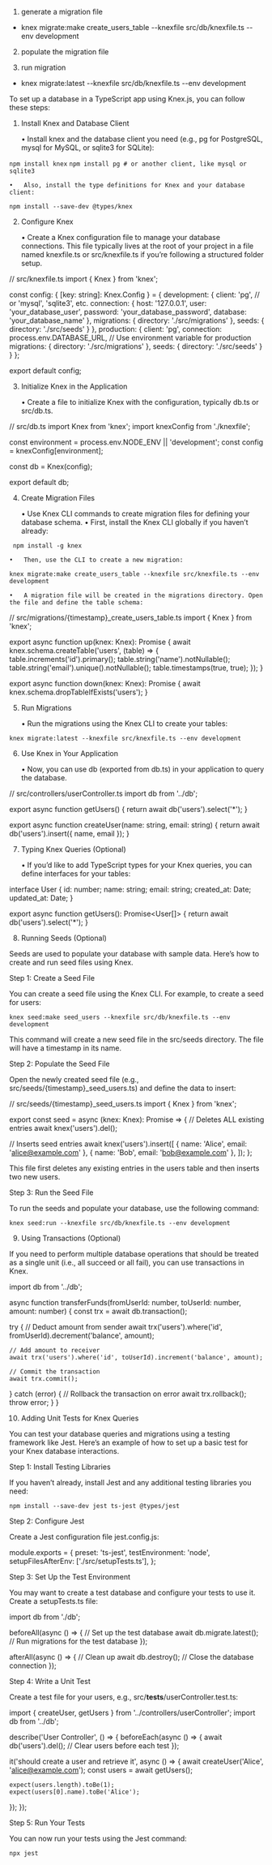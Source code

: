 1) generate a migration file
- knex migrate:make create_users_table --knexfile src/db/knexfile.ts --env development

2) populate the migration file

3) run migration
- knex migrate:latest --knexfile src/db/knexfile.ts --env development




To set up a database in a TypeScript app using Knex.js, you can follow these steps:

1. Install Knex and Database Client

	•	Install knex and the database client you need (e.g., pg for PostgreSQL, mysql for MySQL, or sqlite3 for SQLite):

``` npm install knex ```
``` npm install pg # or another client, like mysql or sqlite3 ```


	•	Also, install the type definitions for Knex and your database client:

``` npm install --save-dev @types/knex ```



2. Configure Knex

	•	Create a Knex configuration file to manage your database connections. This file typically lives at the root of your project in a file named knexfile.ts or src/knexfile.ts if you’re following a structured folder setup.

// src/knexfile.ts
import { Knex } from 'knex';

const config: { [key: string]: Knex.Config } = {
  development: {
    client: 'pg', // or 'mysql', 'sqlite3', etc.
    connection: {
      host: '127.0.0.1',
      user: 'your_database_user',
      password: 'your_database_password',
      database: 'your_database_name'
    },
    migrations: {
      directory: './src/migrations'
    },
    seeds: {
      directory: './src/seeds'
    }
  },
  production: {
    client: 'pg',
    connection: process.env.DATABASE_URL, // Use environment variable for production
    migrations: {
      directory: './src/migrations'
    },
    seeds: {
      directory: './src/seeds'
    }
  }
};

export default config;

3. Initialize Knex in the Application

	•	Create a file to initialize Knex with the configuration, typically db.ts or src/db.ts.

// src/db.ts
import Knex from 'knex';
import knexConfig from './knexfile';

const environment = process.env.NODE_ENV || 'development';
const config = knexConfig[environment];

const db = Knex(config);

export default db;

4. Create Migration Files

	•	Use Knex CLI commands to create migration files for defining your database schema.
	•	First, install the Knex CLI globally if you haven’t already:

``` npm install -g knex```


	•	Then, use the CLI to create a new migration:

``` knex migrate:make create_users_table --knexfile src/knexfile.ts --env development ```


	•	A migration file will be created in the migrations directory. Open the file and define the table schema:


// src/migrations/{timestamp}_create_users_table.ts
import { Knex } from 'knex';

export async function up(knex: Knex): Promise<void> {
  await knex.schema.createTable('users', (table) => {
    table.increments('id').primary();
    table.string('name').notNullable();
    table.string('email').unique().notNullable();
    table.timestamps(true, true);
  });
}

export async function down(knex: Knex): Promise<void> {
  await knex.schema.dropTableIfExists('users');
}



5. Run Migrations

	•	Run the migrations using the Knex CLI to create your tables:

``` knex migrate:latest --knexfile src/knexfile.ts --env development ```



6. Use Knex in Your Application

	•	Now, you can use db (exported from db.ts) in your application to query the database.

// src/controllers/userController.ts
import db from '../db';

export async function getUsers() {
  return await db('users').select('*');
}

export async function createUser(name: string, email: string) {
  return await db('users').insert({ name, email });
}

7. Typing Knex Queries (Optional)

	•	If you’d like to add TypeScript types for your Knex queries, you can define interfaces for your tables:

interface User {
  id: number;
  name: string;
  email: string;
  created_at: Date;
  updated_at: Date;
}

export async function getUsers(): Promise<User[]> {
  return await db<User>('users').select('*');
}


8. Running Seeds (Optional)

Seeds are used to populate your database with sample data. Here’s how to create and run seed files using Knex.

Step 1: Create a Seed File

You can create a seed file using the Knex CLI. For example, to create a seed for users:

``` knex seed:make seed_users --knexfile src/db/knexfile.ts --env development ```

This command will create a new seed file in the src/seeds directory. The file will have a timestamp in its name.

Step 2: Populate the Seed File

Open the newly created seed file (e.g., src/seeds/{timestamp}_seed_users.ts) and define the data to insert:

// src/seeds/{timestamp}_seed_users.ts
import { Knex } from 'knex';

export const seed = async (knex: Knex): Promise<void> => {
  // Deletes ALL existing entries
  await knex('users').del();

  // Inserts seed entries
  await knex('users').insert([
    { name: 'Alice', email: 'alice@example.com' },
    { name: 'Bob', email: 'bob@example.com' },
  ]);
};

This file first deletes any existing entries in the users table and then inserts two new users.

Step 3: Run the Seed File

To run the seeds and populate your database, use the following command:

``` knex seed:run --knexfile src/db/knexfile.ts --env development ```

9. Using Transactions (Optional)

If you need to perform multiple database operations that should be treated as a single unit (i.e., all succeed or all fail), you can use transactions in Knex.

import db from '../db';

async function transferFunds(fromUserId: number, toUserId: number, amount: number) {
  const trx = await db.transaction();

  try {
    // Deduct amount from sender
    await trx('users').where('id', fromUserId).decrement('balance', amount);

    // Add amount to receiver
    await trx('users').where('id', toUserId).increment('balance', amount);

    // Commit the transaction
    await trx.commit();
  } catch (error) {
    // Rollback the transaction on error
    await trx.rollback();
    throw error;
  }
}

10. Adding Unit Tests for Knex Queries

You can test your database queries and migrations using a testing framework like Jest. Here’s an example of how to set up a basic test for your Knex database interactions.

Step 1: Install Testing Libraries

If you haven’t already, install Jest and any additional testing libraries you need:

``` npm install --save-dev jest ts-jest @types/jest ```

Step 2: Configure Jest

Create a Jest configuration file jest.config.js:

module.exports = {
  preset: 'ts-jest',
  testEnvironment: 'node',
  setupFilesAfterEnv: ['./src/setupTests.ts'],
};

Step 3: Set Up the Test Environment

You may want to create a test database and configure your tests to use it. Create a setupTests.ts file:

import db from './db';

beforeAll(async () => {
  // Set up the test database
  await db.migrate.latest(); // Run migrations for the test database
});

afterAll(async () => {
  // Clean up
  await db.destroy(); // Close the database connection
});

Step 4: Write a Unit Test

Create a test file for your users, e.g., src/__tests__/userController.test.ts:

import { createUser, getUsers } from '../controllers/userController';
import db from '../db';

describe('User Controller', () => {
  beforeEach(async () => {
    await db('users').del(); // Clear users before each test
  });

  it('should create a user and retrieve it', async () => {
    await createUser('Alice', 'alice@example.com');
    const users = await getUsers();

    expect(users.length).toBe(1);
    expect(users[0].name).toBe('Alice');
  });
});

Step 5: Run Your Tests

You can now run your tests using the Jest command:

``` npx jest ```
